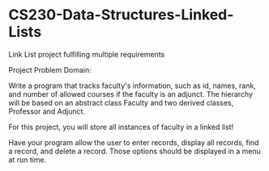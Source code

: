 # CS230-Data-Structures-Linked-Lists
Link List project fulfilling multiple requirements

Project Problem Domain:

Write a program that tracks faculty's information, such as id,  names, rank, and number of allowed courses if the faculty is an adjunct. The hierarchy will be based on an abstract class Faculty and two derived classes, Professor and Adjunct.

For this project, you will store all instances of faculty in a linked list!

Have your program allow the user to enter records, display all records, find a record, and delete a record.  Those options should be displayed in a menu at run time.
